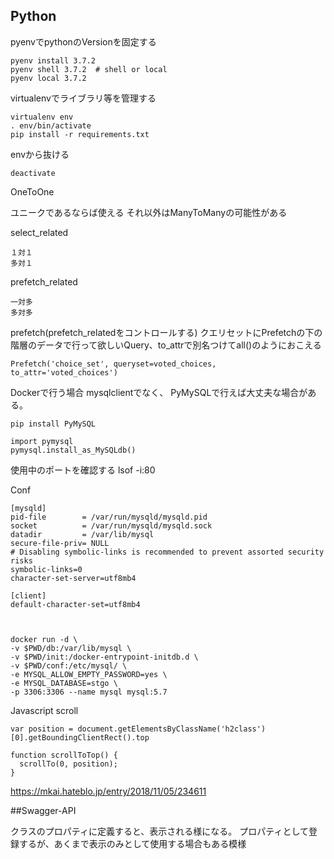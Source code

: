 ## Python
pyenvでpythonのVersionを固定する　　

    pyenv install 3.7.2
    pyenv shell 3.7.2  # shell or local
    pyenv local 3.7.2
virtualenvでライブラリ等を管理する　　

    virtualenv env
    . env/bin/activate
    pip install -r requirements.txt

envから抜ける

    deactivate  
    
   
OneToOne
   
   ユニークであるならば使える
   それ以外はManyToManyの可能性がある
   
select_related

    １対１
    多対１
    
    
prefetch_related

    一対多
    多対多

prefetch(prefetch_relatedをコントロールする)
    クエリセットにPrefetchの下の階層のデータで行って欲しいQuery、to_attrで別名つけてall()のようにおこえる

    Prefetch('choice_set', queryset=voted_choices, to_attr='voted_choices')
    
Dockerで行う場合
mysqlclientでなく、
PyMySQLで行えば大丈夫な場合がある。 

    pip install PyMySQL

    import pymysql
    pymysql.install_as_MySQLdb()
    
使用中のポートを確認する
    lsof  -i:80
    
Conf

    [mysqld]
    pid-file        = /var/run/mysqld/mysqld.pid
    socket          = /var/run/mysqld/mysqld.sock
    datadir         = /var/lib/mysql
    secure-file-priv= NULL
    # Disabling symbolic-links is recommended to prevent assorted security risks
    symbolic-links=0
    character-set-server=utf8mb4

    [client]
    default-character-set=utf8mb4



    docker run -d \
    -v $PWD/db:/var/lib/mysql \
    -v $PWD/init:/docker-entrypoint-initdb.d \
    -v $PWD/conf:/etc/mysql/ \
    -e MYSQL_ALLOW_EMPTY_PASSWORD=yes \
    -e MYSQL_DATABASE=stgo \
    -p 3306:3306 --name mysql mysql:5.7
    
Javascript scroll

    var position = document.getElementsByClassName('h2class')[0].getBoundingClientRect().top

    function scrollToTop() {
      scrollTo(0, position);
    }
   
https://mkai.hateblo.jp/entry/2018/11/05/234611  

##Swagger-API

クラスのプロパティに定義すると、表示される様になる。
プロパティとして登録するが、あくまで表示のみとして使用する場合もある模様

